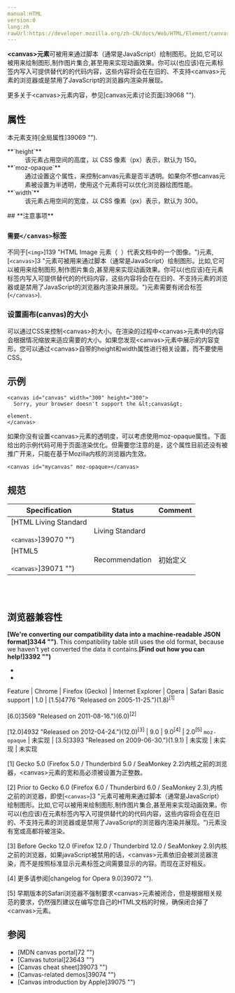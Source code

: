 ```yaml
---
manual:HTML
version:0
lang:zh
rawUrl:https://developer.mozilla.org/zh-CN/docs/Web/HTML/Element/canvas
---
```






**&lt;canvas&gt;元素**可被用来通过脚本（通常是JavaScript）绘制图形。比如,它可以被用来绘制图形,制作图片集合,甚至用来实现动画效果。你可以(也应该)在元素标签内写入可提供替代的的代码内容，这些内容将会在在旧的、不支持&lt;canvas&gt;元素的浏览器或是禁用了JavaScript的浏览器内渲染并展现。



更多关于&lt;canvas&gt;元素内容，参见[canvas元素讨论页面]39068 "").


## **属性**<a name="属性"></a>


本元素支持[全局属性]39069 "").

<dl><dt id=''>**`height`**</dt><dd>该元素占用空间的高度，以 CSS 像素（px）表示，默认为 150。</dd><dt id=''>**`moz-opaque`**<i></i></dt><dd>通过设置这个属性，来控制canvas元素是否半透明。如果你不想canvas元素被设置为半透明，使用这个元素将可以优化浏览器绘图性能。</dd><dt id=''>**`width`**</dt><dd>该元素占用空间的宽度，以 CSS 像素（px）表示，默认为 300。</dd></dl>
## **注意事项**<a name="注意事项"></a>

### `需要</canvas>`标签<a name="需要<canvas>_标签"></a>


不同于[`<img>`]139 "HTML Image 元素（ <img> ）代表文档中的一个图像。")元素,[`<canvas>`]3 "<canvas>元素可被用来通过脚本（通常是JavaScript）绘制图形。比如,它可以被用来绘制图形,制作图片集合,甚至用来实现动画效果。你可以(也应该)在元素标签内写入可提供替代的的代码内容，这些内容将会在在旧的、不支持<canvas>元素的浏览器或是禁用了JavaScript的浏览器内渲染并展现。")元素需要有闭合标签 (`</canvas>`).


### 设置画布(canvas)的大小<a name="设置画布(canvas)的大小"></a>


可以通过CSS来控制&lt;canvas&gt;的大小。在渲染的过程中&lt;canvas&gt;元素中的内容会根据情况缩放来适应需要的大小。如果您发现&lt;canvas&gt;元素中展示的内容变形，您可以通过&lt;canvas&gt;自带的height和width属性进行相关设置，而不要使用CSS。


## **示例**<a name="示例"></a>

```
<canvas id="canvas" width="300" height="300">
  Sorry, your browser doesn't support the &lt;canvas&gt; 

element.
</canvas>
```


如果你没有设置&lt;canvas&gt;元素的透明度，可以考虑使用moz-opaque属性。下面给出的示例代码可用于页面渲染优化。但需要您注意的是，这个属性目前还没有被推广开来，只能在基于Mozilla内核的浏览器内生效。


```
<canvas id="mycanvas" moz-opaque></canvas>
```

## 规范<a name="规范"></a>

Specification | Status | Comment 
 ---  |  ---  |  ---  | 
[HTML Living Standard<br></br><small>&lt;canvas&gt;</small>]39070 "") | Living Standard |  
[HTML5<br></br><small>&lt;canvas&gt;</small>]39071 "") | Recommendation | 初始定义 


## <br></br>浏览器兼容性<a name="浏览器兼容性"></a>


**[We&#39;re converting our compatibility data into a machine-readable JSON format]3344 "")**. This compatibility table still uses the old format, because we haven&#39;t yet converted the data it contains.**[Find out how you can help!]3392 "")**


* 
* 

Feature | Chrome | Firefox (Gecko) | Internet Explorer | Opera | Safari 
Basic support | 1.0 | [1.5]4776 "Released on 2005-11-25.")(1.8)<sup>[1]</sup><br></br>[6.0]3569 "Released on 2011-08-16.")(6.0)<sup>[2]</sup><br></br>[12.0]4932 "Released on 2012-04-24.")(12.0)<sup>[3]</sup> | 9.0 | 9.0<sup>[4]</sup> | 2.0<sup>[5]</sup> 
`moz-opaque` | 未实现 | [3.5]3393 "Released on 2009-06-30.")(1.9.1) | 未实现 | 未实现 | 未实现 





[1] Gecko 5.0 (Firefox 5.0 / Thunderbird 5.0 / SeaMonkey 2.2)内核之前的浏览器，&lt;canvas&gt;元素的宽和高必须被设置为正整数。



[2] Prior to Gecko 6.0 (Firefox 6.0 / Thunderbird 6.0 / SeaMonkey 2.3),内核之前的浏览器，即使[`<canvas>`]3 "<canvas>元素可被用来通过脚本（通常是JavaScript）绘制图形。比如,它可以被用来绘制图形,制作图片集合,甚至用来实现动画效果。你可以(也应该)在元素标签内写入可提供替代的的代码内容，这些内容将会在在旧的、不支持<canvas>元素的浏览器或是禁用了JavaScript的浏览器内渲染并展现。")元素没有宽或高都将被渲染。



[3] Before Gecko 12.0 (Firefox 12.0 / Thunderbird 12.0 / SeaMonkey 2.9)内核之前的浏览器，如果javaScript被禁用的话，&lt;canvas&gt;元素依旧会被浏览器渲染，而不是按照标准显示元素标签之间需要显示的内容。而现在正好相反。



[4] 更多请参阅[changelog for Opera 9.0]39072 "").



[5] 早期版本的Safari浏览器不强制要求&lt;canvas&gt;元素被闭合，但是根据相关规范的要求，仍然强烈建议在编写您自己的HTML文档的时候，确保闭合掉了&lt;canvas&gt;元素。


## 参阅<a name="参阅"></a>

* [MDN canvas portal]72 "")
* [Canvas tutorial]23643 "")
* [Canvas cheat sheet]39073 "")
* [Canvas-related demos]39074 "")
* [Canvas introduction by Apple]39075 "")



